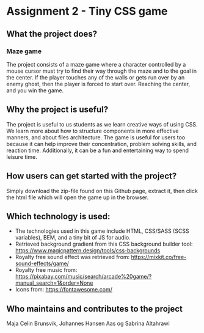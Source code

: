 # Assignment 2 - Tiny CSS game

## What the project does?
### Maze game
The project consists of a maze game where a character controlled by a mouse cursor must try to find their way through the maze and to the goal in the center.
If the player touches any of the walls or gets run over by an enemy ghost, then the player is forced to start over. Reaching the center, and you win the game.

## Why the project is useful?
The project is useful to us students as we learn creative ways of using CSS. We learn more about how to structure components in more effective manners, and about files architecture.
The game is useful for users too because it can help improve their concentration, problem solving skills, and reaction time. Additionally, it can be a fun and entertaining way to spend leisure time. 

## How users can get started with the project?
Simply download the zip-file found on this Github page, extract it, then click the html file which will open the game up in the browser.

## Which technology is used:
* The technologies used in this game include HTML, CSS/SASS (SCSS variables), BEM, and a tiny bit of JS for audio.
* Retrieved background gradient from this CSS background builder tool: https://www.magicpattern.design/tools/css-backgrounds
* Royalty free sound effect was retrieved from: https://mixkit.co/free-sound-effects/game/
* Royalty free music from: https://pixabay.com/music/search/arcade%20game/?manual_search=1&order=None
* Icons from: https://fontawesome.com/

## Who maintains and contributes to the project
Maja Celin Brunsvik, Johannes Hansen Aas og Sabrina Altahrawi
